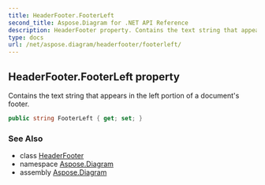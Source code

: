 ```yaml
---
title: HeaderFooter.FooterLeft
second_title: Aspose.Diagram for .NET API Reference
description: HeaderFooter property. Contains the text string that appears in the left portion of a documents footer
type: docs
url: /net/aspose.diagram/headerfooter/footerleft/
---
```

## HeaderFooter.FooterLeft property

Contains the text string that appears in the left portion of a document's footer.

```csharp
public string FooterLeft { get; set; }
```

### See Also

* class [HeaderFooter](../)
* namespace [Aspose.Diagram](../../headerfooter/)
* assembly [Aspose.Diagram](../../../)


